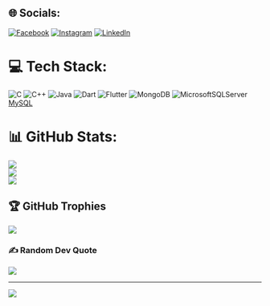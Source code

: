 
## 🌐 Socials:
[![Facebook](https://img.shields.io/badge/Facebook-%231877F2.svg?logo=Facebook&logoColor=white)](https://facebook.com/mohtasib.mashruk.1) [![Instagram](https://img.shields.io/badge/Instagram-%23E4405F.svg?logo=Instagram&logoColor=white)](https://instagram.com/syed_mashruk) [![LinkedIn](https://img.shields.io/badge/LinkedIn-%230077B5.svg?logo=linkedin&logoColor=white)](https://linkedin.com/in/syed-mohtasib-mashruk-0b8917218) 

# 💻 Tech Stack:
![C](https://img.shields.io/badge/c-%2300599C.svg?style=for-the-badge&logo=c&logoColor=white) ![C++](https://img.shields.io/badge/c++-%2300599C.svg?style=for-the-badge&logo=c%2B%2B&logoColor=white) ![Java](https://img.shields.io/badge/java-%23ED8B00.svg?style=for-the-badge&logo=openjdk&logoColor=white) ![Dart](https://img.shields.io/badge/dart-%230175C2.svg?style=for-the-badge&logo=dart&logoColor=white) ![Flutter](https://img.shields.io/badge/Flutter-%2302569B.svg?style=for-the-badge&logo=Flutter&logoColor=white) ![MongoDB](https://img.shields.io/badge/MongoDB-%234ea94b.svg?style=for-the-badge&logo=mongodb&logoColor=white) ![MicrosoftSQLServer](https://img.shields.io/badge/Microsoft%20SQL%20Server-CC2927?style=for-the-badge&logo=microsoft%20sql%20server&logoColor=white) [MySQL](https://img.shields.io/badge/mysql-4479A1.svg?style=for-the-badge&logo=mysql&logoColor=white) 
# 📊 GitHub Stats:
![](https://github-readme-stats.vercel.app/api?username=SyedMashruk&theme=dark&hide_border=false&include_all_commits=false&count_private=false)<br/>
![](https://github-readme-streak-stats.herokuapp.com/?user=SyedMashruk&theme=dark&hide_border=false)<br/>
![](https://github-readme-stats.vercel.app/api/top-langs/?username=SyedMashruk&theme=dark&hide_border=false&include_all_commits=false&count_private=false&layout=compact)

## 🏆 GitHub Trophies
![](https://github-profile-trophy.vercel.app/?username=SyedMashruk&theme=radical&no-frame=false&no-bg=false&margin-w=4)

### ✍️ Random Dev Quote
![](https://quotes-github-readme.vercel.app/api?type=horizontal&theme=radical)

---
[![](https://visitcount.itsvg.in/api?id=SyedMashruk&icon=1&color=0)](https://visitcount.itsvg.in)

<!-- Proudly created with GPRM ( https://gprm.itsvg.in ) -->
